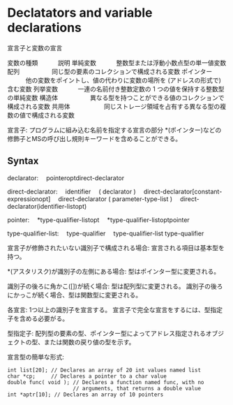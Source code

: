 # Declatators and variable declarations
宣言子と変数の宣言

変数の種類 	　　　説明
単純変数 	　　　整数型または浮動小数点型の単一値変数
配列 	　　　　　同じ型の要素のコレクションで構成される変数
ポインター 	　　　他の変数をポイントし、値の代わりに変数の場所を (アドレスの形式で) 含む変数
列挙変数 	　　　一連の名前付き整数定数の 1 つの値を保持する整数型の単純変数
構造体 	　　　　　異なる型を持つことができる値のコレクションで構成される変数
共用体 　　　　	　同じストレージ領域を占有する異なる型の複数の値で構成される変数



宣言子: プログラムに組み込む名前を指定する宣言の部分
*(ポインター)などの修飾子とMSの呼び出し規則キーワードを含めることができる。



## Syntax
declarator:
 pointeroptdirect-declarator

direct-declarator:
 identifier
 ( declarator )
 direct-declarator[constant-expressionopt]
 direct-declarator ( parameter-type-list )
 direct-declarator(identifier-listopt)

pointer:
 *type-qualifier-listopt
 *type-qualifier-listoptpointer

type-qualifier-list:
 type-qualifier
 type-qualifier-list type-qualifier


宣言子が修飾されたいない識別子で構成される場合:
宣言される項目は基本型を持つ。

*(アスタリスク)が識別子の左側にある場合:
型はポインター型に変更される。

識別子の後ろに角かこ([])が続く場合:
型は配列型に変更される。
識別子の後ろにかっこが続く場合、型は関数型に変更される。


各宣言:
1つ以上の識別子を宣言する。
宣言子で完全な宣言をするには、型指定子を含める必要がる。

型指定子:
配列型の要素の型、ポインター型によってアドレス指定されるオブジェクトの型、または関数の戻り値の型を示す。


宣言型の簡単な形式:
```lang:C
int list[20]; // Declares an array of 20 int values named list
char *cp;     // Declares a pointer to a char value
double func( void ); // Declares a function named func, with no
                     // arguments, that returns a double value
int *aptr[10]; // Declares an array of 10 pointers
```